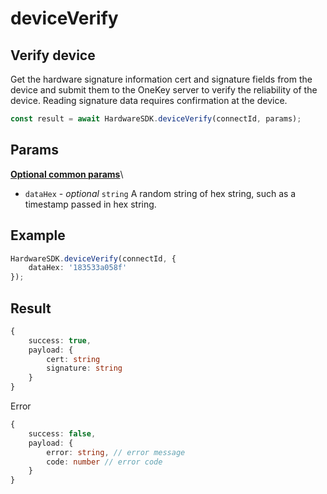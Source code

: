 # deviceVerify

## Verify device

Get the hardware signature information cert and signature fields from the device and submit them to the OneKey server to verify the reliability of the device. Reading signature data requires confirmation at the device.

```typescript
const result = await HardwareSDK.deviceVerify(connectId, params);
```

## Params

[**Optional common params**](../common-params.md)\


* `dataHex` - _optional_ `string` A random string of hex string, such as a timestamp passed in hex string.

## Example

```typescript
HardwareSDK.deviceVerify(connectId, {
    dataHex: '183533a058f'
});
```

## Result

```typescript
{
    success: true,
    payload: {
        cert: string
        signature: string
    }
}
```

Error

```typescript
{
    success: false,
    payload: {
        error: string, // error message
        code: number // error code
    }
}
```
